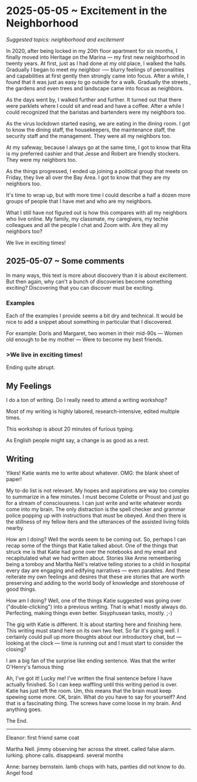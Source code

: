 # 2025-05-05 ~ Excitement in the Neighborhood

_Suggested topics: neighborhood and excitement_

In 2020, after being locked in my 20th floor apartment for six months, I finally moved into Heritage on the Marina — my first new neighborhood in twenty years. At first, just as I had done at my old place, I walked the halls. Gradually I began to meet my neighbor -— blurry feelings of personalities and capabilities at first gently then strongly came into focus. After a while, I found that it was just as easy to go outside for a walk. Gradually the streets , the gardens and even trees and landscape came into focus as neighbors.

As the days went by, I walked further and further. It turned out that there were parklets where I could sit and read and have a coffee. After a while I could recognized that the baristas and bartenders were my neighbors too.

As the virus lockdown started easing, we are eating in the dining room. I got to know the dining staff, the housekeepers, the maintenance staff, the security staff and the management. They were all my neighbors too.

At my safeway, because I always go at the same time, I got to know that Rita is my preferred cashier and that Jesse and Robert are friendly stockers. They were my neighbors too.

As the things progressed, I ended up joining a political group that meets on Friday, they live all over the Bay Area. I got to know that they are my neighbors too.

It's time to wrap up, but with more time I could describe a half a dozen more groups of people that I have met and who are my neighbors.

What I still have not figured out is how this compares with all my neighbors who live online. My family, my classmate, my caregivers, my techie colleagues and all the people I chat and Zoom with. Are they all my neighbors too?

We live in exciting times!

## 2025-05-07 ~ Some comments

In many ways, this text is more about discovery than it is about excitement. But then again, why can't a bunch of discoveries become something exciting? Discovering that you can discover must be exciting.

### Examples

Each of the examples I provide seems a bit dry and technical. It would be nice to add a snippet about something in particular that I discovered.

For example: Doris and Margaret, two women in their mid-90s — Women old enough to be my mother — Were to become my best friends.

### >We live in exciting times!

Ending quite abrupt.

## My Feelings

I do a ton of writing. Do I really need to attend a writing workshop?

Most of my writing is highly labored, research-intensive, edited multiple times.

This workshop is about 20 minutes of furious typing.

As English people might say, a change is as good as a rest.


## Writing
Yikes! Katie wants me to write about whatever. OMG: the blank sheet of paper!

My to-do list is not relevant. My hopes and aspirations are way too complex to summarize in a few minutes. I must become Colette or Proust and just go for a stream of consciousness. I can just write and write whatever words come into my brain. The only distraction is the spell checker and grammar police popping up with instructions that must be obeyed. And then there is the stillness of my fellow iters and the utterances of the assisted living folds nearby.

How am I doing? Well the words seem to be coming out. So, perhaps I can recap some of the things that Katie talked about. One of the things that struck me is that Katie had gone over the notebooks and my email and recapitulated what we had written about. Stories like Anne remembering being a tomboy and Martha Nell's relative telling stories to a child in hospital every day are engaging and edifying narratives — even parables. And these reiterate my own feelings and desires that these are stories that are worth preserving and adding to the world body of knowledge and storehouse of good things.

How am I doing? Well, one of the things Katie suggested was going over ("double-clicking") into a previous writing. That is what I mostly always do. Perfecting, making things even better. Sisyphusean tasks, mostly. ;-)

The gig with Katie is different. It is about starting here and finishing here. This writing must stand here on its own two feet. So far it's going well. I certainly could pull up more thoughts about our introductory chat, but — looking at the clock —
time is running out and I must start to consider the closing?

I am a big fan of the surprise like ending sentence. Was that the writer O'Henry's famous thing

Ah, I've got it! Lucky me! I've written the final sentence before I have actually finished. So I can keep waffling until this writing period is over. Katie has just left the room. Um, this means that the brain must keep spewing some more. OK, brain. What do you have to say for yourself? And that is a fascinating thing. The screws have come loose in my brain. And anything goes.

The End.

***

Eleanor: first friend same coat

Martha Nell. jimmy observing her across the street. called false alarm. lurking. phone calls.
disappeard. several months

Anne: barney bernstein. lamb chops with hats, panties did not know to do. Angel food 
